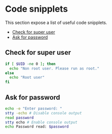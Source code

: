 # Code snipplets

This section expose a list of useful code snipplets.

* [Check for super user](snipplet.md#check-for-super-user)
* [Ask for password](snipplet.md#ask-for-password)

## Check for super user

```bash
if [ $UID -ne 0 ]; then
  echo "Non root user. Please run as root."
else
  echo "Root user"
fi
```

## Ask for password

```bash
echo -e "Enter password: "
stty -echo # Disable console output
read password
stty echo # Enable console output
echo Password read: $password
```
